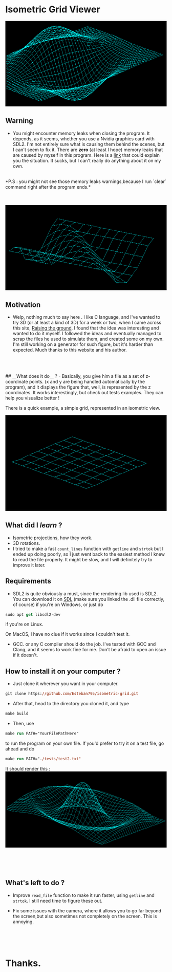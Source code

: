 # Isometric Grid Viewer

![example3](./img/test3.png)

## Warning

- You might encounter memory leaks when closing the program. It depends, as it seems, whether you use a Nvidia graphics card with SDL2. I'm not entirely sure what is causing them behind the scenes, but I can't seem to fix it. There are **zero** (at least I hope) memory leaks that are caused by myself in this program. Here is a [link](https://forums.developer.nvidia.com/t/asan-reports-memory-leak-in-libnvidia-glcore-so-515-57/222697/2) that could explain you the situation. It sucks, but I can't really do anything about it on my own.
<br />
*P.S : you might not see those memory leaks warnings,because I run `clear` command right after the program ends.*
<br />
<br />
<br />

![example5](./img/test6.png)

## __Motivation__ 

- Welp, nothing much to say here . I like C language, and I've wanted to try 3D (or at least a kind of 3D) for a week or two, when I came across this site, [Raising the ground](https://medium.com/@fredhii/rising-the-ground-64957937513b). I found that the idea was interesting and wanted to do it myself. I followed the ideas and eventually managed to scrap the files he used to simulate them, and created some on my own. I'm still working on a generator for such figure, but it's harder than expected. Much thanks to this website and his author.
<br />
<br />
<br />
## __What does it do__ ?
- Basically, you give him a file as a set of z-coordinate points. (x and y are being handled automatically by the program), and it displays the figure that, well, is represented by the z coordinates. It works interestingly, but check out tests examples. They can help you visualize better !

There is a quick example, a simple grid, represented in an isometric view.

![example4](./img/test4.png)

## __What did I *learn*__ ?
- Isometric projections, how they work.
- 3D rotations.
- I tried to make a fast `count_lines` function with `getline` and `strtok` but I ended up doing poorly, so I just went back to the easiest method I knew to read the file properly. It might be slow, and I will definitely try to improve it later.

## **Requirements**

- SDL2 is quite obviously a must, since the rendering lib used is SDL2. You can download it on [SDL](https://www.libsdl.org/) (make sure you linked the .dll file correctly, of course) if you're on Windows, or just do 
```ps 
sudo apt get libsdl2-dev
```
if you're on Linux.

On MacOS, I have no clue if it works since I couldn't test it.

- GCC. or any C compiler should do the job. I've tested with GCC and Clang, and it seems to work fine for me. Don't be afraid to open an issue if it doesn't.

## How to install it on your computer ?

- Just clone it wherever you want in your computer.

```ps
git clone https://github.com/Esteban795/isometric-grid.git
```

- After that, head to the directory you cloned it, and type 
```ps
make build
``` 
- Then, use 
```ps
make run PATH="YourFilePathHere"
```
to run the program on your own file. If you'd prefer to try it on a test file, go ahead and do
```ps
make run PATH="./tests/test2.txt"
```
It should render this : 
![example2](./img/test2.png)

<br />
<br />
<br />

## What's left to do ?

- Improve `read_file` function to make it run faster, using `getline` and `strtok`. I still need time to figure these out.

- Fix some issues with the camera, where it allows you to go far beyond the screen,but also sometimes not completely on the screen. This is annoying.


<br />
<br />
<br />

# Thanks.